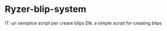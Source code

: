 # Ryzer-blip-system

IT: un semplice script per creare blips
EN: a simple script for creating blips
